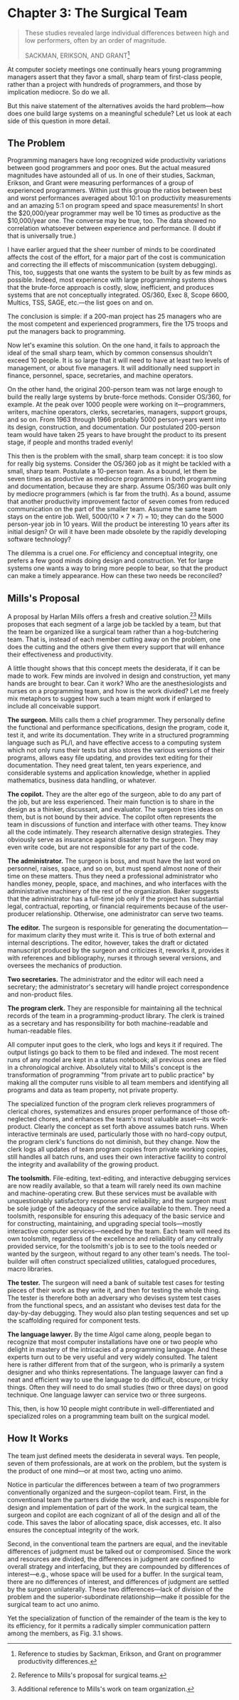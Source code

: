 # Chapter 3: The Surgical Team

> These studies revealed large individual differences between high and low performers, often by an order of magnitude.
>
> SACKMAN, ERIKSON, AND GRANT[^1]

[^1]: Reference to studies by Sackman, Erikson, and Grant on programmer productivity differences.

At computer society meetings one continually hears young programming managers assert that they favor a small, sharp team of first-class people, rather than a project with hundreds of programmers, and those by implication mediocre. So do we all.

But this naive statement of the alternatives avoids the hard problem—how does one build large systems on a meaningful schedule? Let us look at each side of this question in more detail.

## The Problem

Programming managers have long recognized wide productivity variations between good programmers and poor ones. But the actual measured magnitudes have astounded all of us. In one of their studies, Sackman, Erikson, and Grant were measuring performances of a group of experienced programmers. Within just this group the ratios between best and worst performances averaged about 10:1 on productivity measurements and an amazing 5:1 on program speed and space measurements! In short the $20,000/year programmer may well be 10 times as productive as the $10,000/year one. The converse may be true, too. The data showed no correlation whatsoever between experience and performance. (I doubt if that is universally true.)

I have earlier argued that the sheer number of minds to be coordinated affects the cost of the effort, for a major part of the cost is communication and correcting the ill effects of miscommunication (system debugging). This, too, suggests that one wants the system to be built by as few minds as possible. Indeed, most experience with large programming systems shows that the brute-force approach is costly, slow, inefficient, and produces systems that are not conceptually integrated. OS/360, Exec 8, Scope 6600, Multics, TSS, SAGE, etc.—the list goes on and on.

The conclusion is simple: if a 200-man project has 25 managers who are the most competent and experienced programmers, fire the 175 troops and put the managers back to programming.

Now let's examine this solution. On the one hand, it fails to approach the ideal of the small sharp team, which by common consensus shouldn't exceed 10 people. It is so large that it will need to have at least two levels of management, or about five managers. It will additionally need support in finance, personnel, space, secretaries, and machine operators.

On the other hand, the original 200-person team was not large enough to build the really large systems by brute-force methods. Consider OS/360, for example. At the peak over 1000 people were working on it—programmers, writers, machine operators, clerks, secretaries, managers, support groups, and so on. From 1963 through 1966 probably 5000 person-years went into its design, construction, and documentation. Our postulated 200-person team would have taken 25 years to have brought the product to its present stage, if people and months traded evenly!

This then is the problem with the small, sharp team concept: it is too slow for really big systems. Consider the OS/360 job as it might be tackled with a small, sharp team. Postulate a 10-person team. As a bound, let them be seven times as productive as mediocre programmers in both programming and documentation, because they are sharp. Assume OS/360 was built only by mediocre programmers (which is far from the truth). As a bound, assume that another productivity improvement factor of seven comes from reduced communication on the part of the smaller team. Assume the same team stays on the entire job. Well, 5000/(10 × 7 × 7) = 10; they can do the 5000 person-year job in 10 years. Will the product be interesting 10 years after its initial design? Or will it have been made obsolete by the rapidly developing software technology?

The dilemma is a cruel one. For efficiency and conceptual integrity, one prefers a few good minds doing design and construction. Yet for large systems one wants a way to bring more people to bear, so that the product can make a timely appearance. How can these two needs be reconciled?

## Mills's Proposal

A proposal by Harlan Mills offers a fresh and creative solution.[^2][^3] Mills proposes that each segment of a large job be tackled by a team, but that the team be organized like a surgical team rather than a hog-butchering team. That is, instead of each member cutting away on the problem, one does the cutting and the others give them every support that will enhance their effectiveness and productivity.

[^2]: Reference to Mills's proposal for surgical teams.

[^3]: Additional reference to Mills's work on team organization.

A little thought shows that this concept meets the desiderata, if it can be made to work. Few minds are involved in design and construction, yet many hands are brought to bear. Can it work? Who are the anesthesiologists and nurses on a programming team, and how is the work divided? Let me freely mix metaphors to suggest how such a team might work if enlarged to include all conceivable support.

**The surgeon.** Mills calls them a chief programmer. They personally define the functional and performance specifications, design the program, code it, test it, and write its documentation. They write in a structured programming language such as PL/I, and have effective access to a computing system which not only runs their tests but also stores the various versions of their programs, allows easy file updating, and provides text editing for their documentation. They need great talent, ten years experience, and considerable systems and application knowledge, whether in applied mathematics, business data handling, or whatever.

**The copilot.** They are the alter ego of the surgeon, able to do any part of the job, but are less experienced. Their main function is to share in the design as a thinker, discussant, and evaluator. The surgeon tries ideas on them, but is not bound by their advice. The copilot often represents the team in discussions of function and interface with other teams. They know all the code intimately. They research alternative design strategies. They obviously serve as insurance against disaster to the surgeon. They may even write code, but are not responsible for any part of the code.

**The administrator.** The surgeon is boss, and must have the last word on personnel, raises, space, and so on, but must spend almost none of their time on these matters. Thus they need a professional administrator who handles money, people, space, and machines, and who interfaces with the administrative machinery of the rest of the organization. Baker suggests that the administrator has a full-time job only if the project has substantial legal, contractual, reporting, or financial requirements because of the user-producer relationship. Otherwise, one administrator can serve two teams.

**The editor.** The surgeon is responsible for generating the documentation—for maximum clarity they must write it. This is true of both external and internal descriptions. The editor, however, takes the draft or dictated manuscript produced by the surgeon and criticizes it, reworks it, provides it with references and bibliography, nurses it through several versions, and oversees the mechanics of production.

**Two secretaries.** The administrator and the editor will each need a secretary; the administrator's secretary will handle project correspondence and non-product files.

**The program clerk.** They are responsible for maintaining all the technical records of the team in a programming-product library. The clerk is trained as a secretary and has responsibility for both machine-readable and human-readable files.

All computer input goes to the clerk, who logs and keys it if required. The output listings go back to them to be filed and indexed. The most recent runs of any model are kept in a status notebook; all previous ones are filed in a chronological archive. Absolutely vital to Mills's concept is the transformation of programming "from private art to public practice" by making all the computer runs visible to all team members and identifying all programs and data as team property, not private property.

The specialized function of the program clerk relieves programmers of clerical chores, systematizes and ensures proper performance of those oft-neglected chores, and enhances the team's most valuable asset—its work-product. Clearly the concept as set forth above assumes batch runs. When interactive terminals are used, particularly those with no hard-copy output, the program clerk's functions do not diminish, but they change. Now the clerk logs all updates of team program copies from private working copies, still handles all batch runs, and uses their own interactive facility to control the integrity and availability of the growing product.

**The toolsmith.** File-editing, text-editing, and interactive debugging services are now readily available, so that a team will rarely need its own machine and machine-operating crew. But these services must be available with unquestionably satisfactory response and reliability; and the surgeon must be sole judge of the adequacy of the service available to them. They need a toolsmith, responsible for ensuring this adequacy of the basic service and for constructing, maintaining, and upgrading special tools—mostly interactive computer services—needed by the team. Each team will need its own toolsmith, regardless of the excellence and reliability of any centrally provided service, for the toolsmith's job is to see to the tools needed or wanted by the surgeon, without regard to any other team's needs. The tool-builder will often construct specialized utilities, catalogued procedures, macro libraries.

**The tester.** The surgeon will need a bank of suitable test cases for testing pieces of their work as they write it, and then for testing the whole thing. The tester is therefore both an adversary who devises system test cases from the functional specs, and an assistant who devises test data for the day-by-day debugging. They would also plan testing sequences and set up the scaffolding required for component tests.

**The language lawyer.** By the time Algol came along, people began to recognize that most computer installations have one or two people who delight in mastery of the intricacies of a programming language. And these experts turn out to be very useful and very widely consulted. The talent here is rather different from that of the surgeon, who is primarily a system designer and who thinks representations. The language lawyer can find a neat and efficient way to use the language to do difficult, obscure, or tricky things. Often they will need to do small studies (two or three days) on good technique. One language lawyer can service two or three surgeons.

This, then, is how 10 people might contribute in well-differentiated and specialized roles on a programming team built on the surgical model.

## How It Works

The team just defined meets the desiderata in several ways. Ten people, seven of them professionals, are at work on the problem, but the system is the product of one mind—or at most two, acting uno animo.

Notice in particular the differences between a team of two programmers conventionally organized and the surgeon-copilot team. First, in the conventional team the partners divide the work, and each is responsible for design and implementation of part of the work. In the surgical team, the surgeon and copilot are each cognizant of all of the design and all of the code. This saves the labor of allocating space, disk accesses, etc. It also ensures the conceptual integrity of the work.

Second, in the conventional team the partners are equal, and the inevitable differences of judgment must be talked out or compromised. Since the work and resources are divided, the differences in judgment are confined to overall strategy and interfacing, but they are compounded by differences of interest—e.g., whose space will be used for a buffer. In the surgical team, there are no differences of interest, and differences of judgment are settled by the surgeon unilaterally. These two differences—lack of division of the problem and the superior-subordinate relationship—make it possible for the surgical team to act uno animo.

Yet the specialization of function of the remainder of the team is the key to its efficiency, for it permits a radically simpler communication pattern among the members, as Fig. 3.1 shows.
